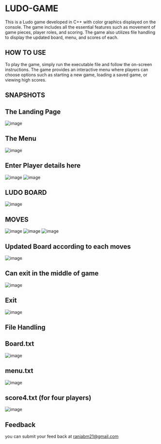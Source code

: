 # LUDO-GAME

This is a Ludo game developed in C++ with color graphics displayed on the console. The game includes all the essential features such as movement of game pieces, player roles, and scoring. The game also utilizes file handling to display the updated board, menu, and scores of each.

## HOW TO USE
To play the game, simply run the executable file and follow the on-screen instructions. The game provides an interactive menu where players can choose options such as starting a new game, loading a saved game, or viewing high scores.

## SNAPSHOTS

## The Landing Page

![image](https://github.com/RaniaBm/Automotive-Studio/assets/128255568/eb69567e-d645-4e59-bb6a-a5e4ba86eaa6)

## The Menu

![image](https://github.com/RaniaBm/LUDO-GAME/assets/128255568/6e45db11-6529-4187-b585-9563569a068e)

## Enter Player details here

![image](https://github.com/RaniaBm/LUDO-GAME/assets/128255568/853299ef-434d-489e-81e1-b49aa3b8eba7)
![image](https://github.com/RaniaBm/LUDO-GAME/assets/128255568/0ba3702b-d18e-4ae2-a8e9-ba3f7233a005)

## LUDO BOARD

![image](https://github.com/RaniaBm/LUDO-GAME/assets/128255568/21d96b99-36a5-4480-a4f0-ad20a5e227a5)

## MOVES

![image](https://github.com/RaniaBm/LUDO-GAME/assets/128255568/c488fd26-55c4-4f5a-8b0a-2e1a1e58f013)
![image](https://github.com/RaniaBm/LUDO-GAME/assets/128255568/97f9d754-c69d-479c-a8f5-2bfed72d494e)
![image](https://github.com/RaniaBm/LUDO-GAME/assets/128255568/742481a0-0bb6-4ac0-9e81-d3e6f1ecc23f)

## Updated Board according to each moves

![image](https://github.com/RaniaBm/LUDO-GAME/assets/128255568/2255af87-9419-4819-86b7-28c81b53a339)

## Can exit in the middle of game

![image](https://github.com/RaniaBm/LUDO-GAME/assets/128255568/0ab193c6-7a40-4eb7-8959-88b2bca267fb)

## Exit

![image](https://github.com/RaniaBm/LUDO-GAME/assets/128255568/4150c220-87f8-4071-ad89-92ab8b597304)


## File Handling

## Board.txt

![image](https://github.com/RaniaBm/LUDO-GAME/assets/128255568/2f829994-dab8-44ee-b847-69cf1f57ffdf)

## menu.txt

![image](https://github.com/RaniaBm/LUDO-GAME/assets/128255568/efad3d3b-f8ec-4ed5-bd63-7ae2e161b793)

## score4.txt (for four players)

![image](https://github.com/RaniaBm/LUDO-GAME/assets/128255568/a029d2a1-0be1-48e0-86eb-a3375b954292)


## Feedback
you can submit your feed back at raniabm21@gmail.com
